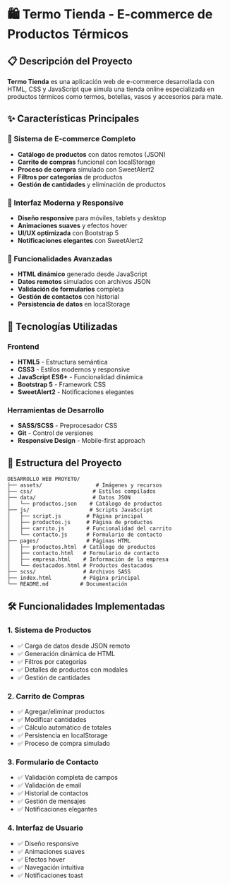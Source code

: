 # 🛍️ Termo Tienda - E-commerce de Productos Térmicos

## 📋 Descripción del Proyecto

**Termo Tienda** es una aplicación web de e-commerce desarrollada con HTML, CSS y JavaScript que simula una tienda online especializada en productos térmicos como termos, botellas, vasos y accesorios para mate.

## ✨ Características Principales

### 🛒 Sistema de E-commerce Completo
- **Catálogo de productos** con datos remotos (JSON)
- **Carrito de compras** funcional con localStorage
- **Proceso de compra** simulado con SweetAlert2
- **Filtros por categorías** de productos
- **Gestión de cantidades** y eliminación de productos

### 🎨 Interfaz Moderna y Responsive
- **Diseño responsive** para móviles, tablets y desktop
- **Animaciones suaves** y efectos hover
- **UI/UX optimizada** con Bootstrap 5
- **Notificaciones elegantes** con SweetAlert2

### 📱 Funcionalidades Avanzadas
- **HTML dinámico** generado desde JavaScript
- **Datos remotos** simulados con archivos JSON
- **Validación de formularios** completa
- **Gestión de contactos** con historial
- **Persistencia de datos** en localStorage

## 🚀 Tecnologías Utilizadas

### Frontend
- **HTML5** - Estructura semántica
- **CSS3** - Estilos modernos y responsive
- **JavaScript ES6+** - Funcionalidad dinámica
- **Bootstrap 5** - Framework CSS
- **SweetAlert2** - Notificaciones elegantes

### Herramientas de Desarrollo
- **SASS/SCSS** - Preprocesador CSS
- **Git** - Control de versiones
- **Responsive Design** - Mobile-first approach

## 📁 Estructura del Proyecto

```
DESARROLLO WEB PROYETO/
├── assets/                 # Imágenes y recursos
├── css/                   # Estilos compilados
├── data/                  # Datos JSON
│   └── productos.json    # Catálogo de productos
├── js/                   # Scripts JavaScript
│   ├── script.js        # Página principal
│   ├── productos.js     # Página de productos
│   ├── carrito.js       # Funcionalidad del carrito
│   └── contacto.js      # Formulario de contacto
├── pages/               # Páginas HTML
│   ├── productos.html  # Catálogo de productos
│   ├── contacto.html   # Formulario de contacto
│   ├── empresa.html    # Información de la empresa
│   └── destacados.html # Productos destacados
├── scss/               # Archivos SASS
├── index.html          # Página principal
└── README.md          # Documentación
```

## 🛠️ Funcionalidades Implementadas

### 1. **Sistema de Productos**
- ✅ Carga de datos desde JSON remoto
- ✅ Generación dinámica de HTML
- ✅ Filtros por categorías
- ✅ Detalles de productos con modales
- ✅ Gestión de cantidades

### 2. **Carrito de Compras**
- ✅ Agregar/eliminar productos
- ✅ Modificar cantidades
- ✅ Cálculo automático de totales
- ✅ Persistencia en localStorage
- ✅ Proceso de compra simulado

### 3. **Formulario de Contacto**
- ✅ Validación completa de campos
- ✅ Validación de email
- ✅ Historial de contactos
- ✅ Gestión de mensajes
- ✅ Notificaciones elegantes

### 4. **Interfaz de Usuario**
- ✅ Diseño responsive
- ✅ Animaciones suaves
- ✅ Efectos hover
- ✅ Navegación intuitiva
- ✅ Notificaciones toast